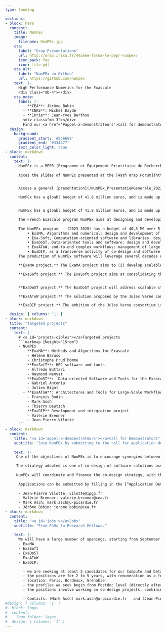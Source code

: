 ```yaml
---
type: landing

sections:
- block: hero
  content:
    title: NumPEx
    image:
      filename: NumPEx.jpg
    cta:
      label: "Orap Presentations"
      url: http://orap.irisa.fr/49ieme-forum-le-pepr-numpex/
      icon_pack: fas
      icon: file-pdf
    cta_alt:
      label: "NumPEx on Github"
      url: https://github.com/numpex
    text: |-
      High Performance Numerics for the Exascale
      <div class="mb-4"></div>
    cta_note:
      label: |-
        - **CEA**: Jérôme Bobin
        - **CNRS**: Michel Daydé
        - **Inria**: Jean-Yves Berthou
        <div class="mb-3"></div>
        Find our <a href='#appel-a-demonstrateurs'>call for demonstrators</a>.
  design:
    background:
      gradient_start: '#556688'
      gradient_end: '#334477'
      text_color_light: true
- block: markdown
  content:
    text: |-
      NumPEx is a PEPR (Programme et Équipement Prioritaire de Recherche) on the Exascale, financed by the [France2030](https://www.economie.gouv.fr/france-2030#) investment program.
      
      Acces the slides of NumPEx presented at the [49th Orap Forum](http://orap.irisa.fr/49ieme-forum-le-pepr-numpex/).


      Access a general [presentation](/NumPEx_PresentationGenerale_20230117.pdf)

      NumPEx has a gloabl budget of 41.8 million euros, and is made up of 5 target projects covering the complete spectrum of the Exascale software stack.


      NumPEx has a gloabl budget of 41.8 million euros, and is made up of 5 targeted projects covering the complete spectrum of the Exascale software stack.

      The French Exascale program NumPEx aims at designing and developing the software components that will equip future exascale machines and  preparing the major scientific and industrial application domains to fully exploit the capabilities of these machines. NumPEx will therefore contribute to the Jules Verne consortium response to the next EuroHPC call for expressions of interest (AMI), with a view to hosting and operating at TGCC one of the two European exascale machines planned in Europe by 2025. The NUMPEX program contributes to the constitution of a set of tools, software, applications and also sovereign training that will allow France to remain one of the leaders in the field by developing a national Exascale ecosystem coordinated with the European strategy and to allow Europe to be in the forefront of the international competition.
      
      The NumPEx program	(2023-2028) has a budget of 40,8 M€ over 5 years. It is structured around 5 integrated projects:
          • ExaMA, Algorithms and numerical: design and development of next-generation scalable algorithms, numerical methods for high performance numerical (computing, AI, data processing) ; 
          • Exa-Soft, Computation-oriented software and libraries: design and development of software, libraries and tools dedicated to massive, accelerated and heterogeneous parallelism by coupling HPC, HPDA and AI approaches;
          • ExaDoST, Data-oriented tools and software: design and development of software solutions for data processing and analysis and the use of artificial intelligence in HPC environments;
          • ExaAToW, end-to-end complex workflows: management of large scale workflows composed of HPDA, AI, and HPC tasks that are distributed over the Exascale, HPC, and Data infrastructures.
          • ExaDIP, as a transverse activity of co-design and software productivity: co-design of strategic application demonstrators, development of representative proxy-apps and mini-apps,  design of modern agile software development methodologies and frameworks for the production of software development kits
      The production of NumPEx software will leverage several decades of publicly funded French research and European and international efforts. To cite a few, some of the software, libraries, packages on which NumPEx software stack will be built are already well recognized and deployed: Scikit Learn, Pytorch, NetCDF, PDI, SIONlib, MUMPS, PETSc, Pleiades, Croco, Manta, Uranie, OpenTurns,  Hwloc, StarPU,  PAPI, Perf, PowerAPI,  Damaris., PaDaWan, (TBC).

      **ExaMA project.** The ExaMA project aims to (i) develop scalable numerical methods, algorithms, and implementations that, taking advantage of the exascale architectures, empower modeling, solving, assimilating model and data, optimizing and quantifying uncertainty, at levels that are unreachable at present; (ii) develop and contribute to software and toolbox libraries allowing to assemble specific critical reusable components, hiding the hardware complexity and exposing only the specific methodological interface (iii} to identify and co-design Methodological and Algorithmic Patterns at exascale that can be reused efficiently in large scale applications (eg in weather and climate forecasting and other societal, industrial and scientific challenges); (iv) to enable AI algorithms to reach Exascale performance, exploiting the methods from (i) and the libraries from (ii); and (iv) to provide demonstrators through mini-apps and proxy-apps that will be openly available and benchmarked on exascale systems.

      **ExaSoft project.** The ExaSoft project aims at consolidating the European Exascale software ecosystem by providing a coherent, exascale-ready software stack enabling HPC applications to efficiently exploit heterogeneous supercomputers featuring heavily accelerated compute nodes. The project will achieve breakthrough research advances in programming languages and models, code optimization, runtime systems, performance profiling and analysis, and numerical libraries to address major scientific challenges such as scalability, performance portability, heterogeneity, resilience and energy efficiency.  Many members of ExaSoft are deeply involved in the Joint Lab for Extreme-Scale Computing initiative (https://jlesc.github.io), which will ensure strong collaborations with European, Japanese and American exascale research projects.


      **ExaDoST project.** The ExaDoST project will address scalable storage and I/O, scalable in situ processing and scalable AI-analytics for complex hybrid, distributed workflows combining simulation, data processing and AI. While such challenges are now well identified at international level, ExaDoST will specifically build operational solutions based on European software technologies with high technology readiness levels, co-designed and validated with representative European applications (aiming to support, in particular, specific scenarios from the SKA research infrastructure). To ensure European needs are consistently taken into account in the roadmaps for building the data-oriented Exascale software stack, experimentation and validation on the most advanced infrastructure that will be made available by the Exascale supercomputer proposed by the Jules Verne consortium will be highly instrumental.

      **ExaAToW project.** The solution proposed by the Jules Verne consortium will ambition to embed the Exascale supercomputer inside a growing scientific datasphere spanning from edge devices to sovereign HPC systems. The Exa-AToW project aims at providing solutions for the efficient management of large scale workflows composed of HPDA, AI, and HPC tasks that are distributed over the Exascale, HPC, and Data infrastructures. ExaAToW focuses on effective end-to-end solutions, at scale, by considering not only functional dimensions such as workflows and data logistics but also resource federation governance, cybersecurity, energy, and sustainability. ExaAToW will build strong collaborations with major EU partners (Helmholtz, FZJ) and projects (eFlows4HPC). Furthermore, at a worldwide level, a continuation of the BDEC initiative (https://exascale.org/) will be led by the NumPEx program. 

      **ExaDIP project.** The ambition of the Jules Verne consortium is to deliver a capable exascale system integrating strategic exascale Computational Science and Engineering (CSE) applications and software technology innovations to address new science discoveries and critical challenges. The ExaDIP project focuses on an iterative participatory process — referred as a co-design process —  supported by a Computational and Data Team (CDT, evaluated at 70 FTEs, 6100 k€, for the 5 year duration of the program) and that defines and takes steps toward a new exascale software ecosystem driven by strategic CSE application demonstrators — some of them already identified as flagship codes for exascale in EuroHPC CoEs such as Excellerat, ChEESE, Hidalgo, MAX -- and cross-cutting algorithmic computational and communication patterns. This process emphasizes the adoption of modern agile software development methodologies, high-quality software components and frameworks that can be integrated and delivered in the form of Software Development Kits to accelerate the production of an Exascale software stack and the composition of next-generation sustainable CSE applications, improving software productivity and performance portability at an Exascale level. The ExaDIP co-design strategy introduces an intermediate application-driven aggregation layer and an important organisational and coordinating structure that should serve well the execution phase and reduce the overall complexity of the Jules Verne project. With that objective, we plan to develop strong synergies between the Computational and Data team (CDT) of the ExaDIP project and the pool of AST (application Support Team) proposed by the Jules Verne consortium. 

  design: { columns: '1' }
- block: markdown
  title: "targeted projects"
  content:
    text: |-
      # <a id='projets-cibles'></a>Targeted projects
      ```markmap {height="15rem"}
      - NumPEx
        - **ExaMA**: Methods and Algorithms for Exascale
          - Hélène Barucq
          - Christophe Prud’homme
        - **ExaSofT**: HPC software and tools
          - Alfredo Buttari
          - Raymond Namyst
        - **ExaDoST**:  Data-oriented Software and Tools for the Exascale
          - Gabriel Antoniu
          - Julien Bigot
        - **ExaAToW**: Architectures and Tools for Large-Scale Workflows
          - François Bodin
          - Mark Asch
          - Thierry Deutsch
        - **ExaDIP** Development and integration project
          - Valérie Brenner
          - Jean-Pierre Vilotte
      ```
- block: markdown
  content:
    title: "<a id='appel-a-demonstrateurs'></a>Call for Demonstrators"
    subtitle: "Join NumPEx by submitting to the call for application demonstrators."
    
    text: |-
     One of the objectives of NumPEx is to encourage synergies between research groups and application domains.

     The strategy adopted is one of co-design of software solutions associated with algorithmic motifs of computation and communication, and their integration to accelerate the development of application demonstrators.
     
     NumPEx will coordinate and finance the co-design strategy, with the application demonstrators, by a compute and data team (CDT) at the interface between research and application groups. An application demonstrator will be the result of a conjoint effort of the NumPEx teams and the application development teams.
      
      Applications can be submitted by filling in the [“Application Demonstrator” form](/AplicationDemonstrators-AD-form.docx) and sending them to
    
      - Jean-Pierre Vilotte: vilotte@ipgp.fr 
      - Valérie Brenner: valerie.brenner@cea.fr 
      - Mark Asch: mark.asch@u-picardie.fr
      - Jérôme Bobin: jerome.bobin@cea.fr
- block: markdown
  content:
    title: "<a id='jobs'></a>Jobs"
    subtitle: "From PhDs to Research Fellows."
    
    text: |-
      We will have a large number of openings, starting from September 2023, with the possibility of earlier dates. Each targeted project will publish calls for candidates.
      - ExaMA
      - ExaSoft
      - ExaDoST
      - ExaAToW
      - ExaDIP: 

        - we are seeking at least 5 candidates for our Compute and Data Team (CDT)
        - the positions are for 2 to 5 years, with remuneration as a function of experience
        - location: Paris, Bordeaux, Grenoble
        - the profiles we seek begin from Postdoc level (directly after a PhD), and extend to candidates with 3 to 5 years experience after their PhD
        - the positions involve working on co-design projects, combining upstream research performed in NumPEx's other target projects, with application development teams (see the call for Application Demonstrators above)

        - Contacts: (Mark Asch) mark.asch@u-picardie.fr   and (Jean-Pierre Vilotte) vilotte@igp.fr
#design: { columns: '1' }
#- block: logos
#  content:
#    logo_folder: logos
#  design: { columns: '1' }
---
```


